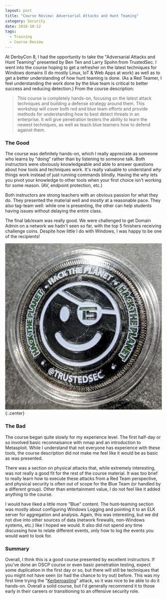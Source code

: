 ```yaml
---
layout: post
title: "Course Review: Adversarial Attacks and Hunt Teaming"
category: Security
date: 2018-10-12
tags:
  - Training
  - Course Review
---
```


At DerbyCon 8, I had the opportunity to take the "Adversarial Attacks and Hunt
Teaming" presented by Ben Ten and Larry Spohn from TrustedSec.  I went into the
course hoping to get a refresher on the latest techniques for Windows domains (I
do mostly Linux, IoT & Web Apps at work) as well as to get a better
understanding of how hunt teaming is done.  (As a Red Teamer, I feel
understanding the work done by the blue team is critical to better success and
reducing detection.) <!--more-->  From the course description:

> This course is completely hands-on, focusing on the latest attack techniques
> and building a defense strategy around them. This workshop will cover both red
> and blue team efforts and provide methods for understanding how to best detect
> threats in an enterprise. It will give penetration testers the ability to
> learn the newest techniques, as well as teach blue teamers how to defend
> against them.

### The Good ###

The course was definitely hands-on, which I really appreciate as someone who
learns by "doing" rather than by listening to someone talk.  Both instructors
were obviously knowledgeable and able to answer questions about how tools and
techniques work.  It's really valuable to understand *why* things work instead
of just running commands blindly.  Having the *why* lets you pivot your
knowledge to other tools when your first choice isn't working for some reason.
(AV, endpoint protection, etc.)

Both instructors are strong teachers with an obvious passion for what they do.
They presented the material well and *mostly* at a reasonable pace.  They also
tag-team well: while one is presenting, the other can help students having
issues without delaying the entire class.

The final lab/exam was really good.  We were challenged to get Domain Admin on a
network we hadn't seen so far, with the top 5 finishers receiving challenge
coins.  Despite how little I do with Windows, I was happy to be one of the
recipients!

![TrustedSec Coin](/img/blog/trustedsec_coin.jpg){:.center}

### The Bad ###

The course began quite slowly for my experience level.  The first half-day or so
involved basic reconnaisance with nmap and an introduction to Metasploit.  While
I understand that not everyone has experience with these tools, the course
description did not make me feel like it would be as basic as was presented.

There was a section on physical attacks that, while extremely interesting, was
not really a good fit for the rest of the course material.  It was too brief to
really learn how to execute these attacks from a Red Team perspective, and
physical security is often out of scope for the Blue Team (or handled by a
different group).  Other than entertainment value, I do not feel like it added
anything to the course.

I would have liked a little more "Blue" content.  The hunt-teaming section was
mostly about configuring Windows Logging and pointing it to an ELK server for
aggregation and analysis.  Again, this was interesting, but we did not dive into
other sources of data (network firewalls, non-Windows systems, etc.) like I
hoped we would.  It also did not spend any time discussing how to relate
different events, only how to log the events you would want to look for.

### Summary ###

Overall, I think this is a good course presented by excellent instructors.
If you've done an OSCP course or even basic penetration testing, expect some
duplication in the first day or so, but there will still be techniques that you
might not have seen (or had the chance to try out) before.  This was my first
time trying the
"[Kerberoasting](https://www.harmj0y.net/blog/powershell/kerberoasting-without-mimikatz/)"
attack, so it was nice to be able to do it hands-on.  Overall a solid course,
but I'd generally recommend it to those early in their careers or transitioning
to an offensive security role.
